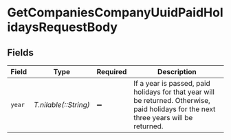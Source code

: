 # GetCompaniesCompanyUuidPaidHolidaysRequestBody


## Fields

| Field                                                                                                                                  | Type                                                                                                                                   | Required                                                                                                                               | Description                                                                                                                            |
| -------------------------------------------------------------------------------------------------------------------------------------- | -------------------------------------------------------------------------------------------------------------------------------------- | -------------------------------------------------------------------------------------------------------------------------------------- | -------------------------------------------------------------------------------------------------------------------------------------- |
| `year`                                                                                                                                 | *T.nilable(::String)*                                                                                                                  | :heavy_minus_sign:                                                                                                                     | If a year is passed, paid holidays for that year will be returned. Otherwise, paid holidays for the next three years will be returned. |